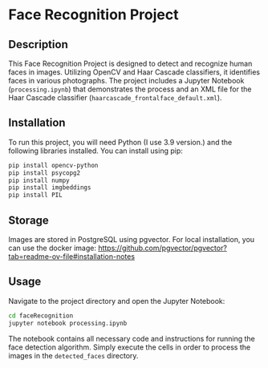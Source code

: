 
# Face Recognition Project

## Description
This Face Recognition Project is designed to detect and recognize human faces in images. Utilizing OpenCV and Haar Cascade classifiers, it identifies faces in various photographs. The project includes a Jupyter Notebook (`processing.ipynb`) that demonstrates the process and an XML file for the Haar Cascade classifier (`haarcascade_frontalface_default.xml`).

## Installation
To run this project, you will need Python (I use 3.9 version.) and the following libraries installed. You can install using pip:

```bash
pip install opencv-python
pip install psycopg2
pip install numpy
pip install imgbeddings
pip install PIL
```
## Storage
Images are stored in PostgreSQL using pgvector. For local installation, you can use the docker image: 
https://github.com/pgvector/pgvector?tab=readme-ov-file#installation-notes

## Usage
Navigate to the project directory and open the Jupyter Notebook:

```bash
cd faceRecognition
jupyter notebook processing.ipynb
```

The notebook contains all necessary code and instructions for running the face detection algorithm. Simply execute the cells in order to process the images in the `detected_faces` directory.

